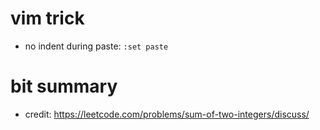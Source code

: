 # vim trick
* no indent during paste: `:set paste`

# bit summary
* credit: https://leetcode.com/problems/sum-of-two-integers/discuss/
